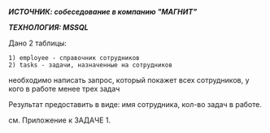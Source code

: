 ***ИСТОЧНИК: собеседование в компанию "МАГНИТ"***

***ТЕХНОЛОГИЯ: MSSQL***

Дано 2 таблицы:

	1) employee - справочник сотрудников
	2) tasks - задачи, назначенные на сотрудников
необходимо написать запрос, который покажет всех сотрудников, у кого в работе менее трех задач

Результат предоставить в виде: имя сотрудника, кол-во задач в работе.

см. Приложение к ЗАДАЧЕ 1.
